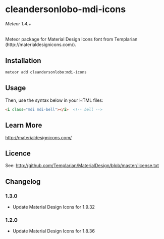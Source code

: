 # cleandersonlobo-mdi-icons

<h6>Meteor 1.4.+</h6>
Meteor package for Material Design Icons font from Templarian (http://materialdesignicons.com/).

## Installation

```bash
meteor add cleandersonlobo:mdi-icons
```

## Usage


Then, use the syntax below in your HTML files:
```html
<i class="mdi mdi-bell"></i>  <!-- bell -->
```

## Learn More

http://materialdesignicons.com/

## Licence

See: http://github.com/Templarian/MaterialDesign/blob/master/license.txt

## Changelog

### 1.3.0

- Update Material Design Icons for 1.9.32

### 1.2.0

- Update Material Design Icons for 1.8.36
